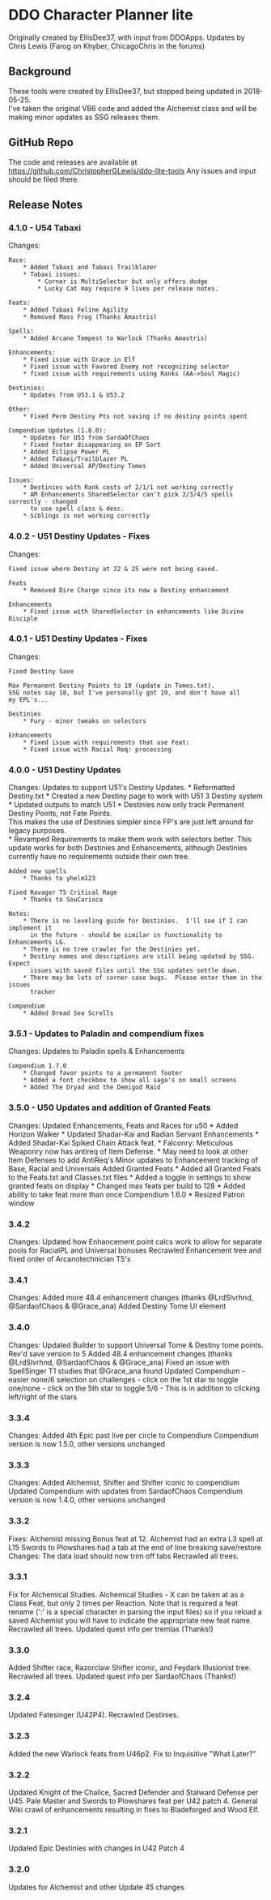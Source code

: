 # DDO Character Planner lite
Originally created by EllisDee37, with input from DDOApps.
Updates by Chris Lewis (Farog on Khyber, ChicagoChris in the forums)

## Background
These tools were created by EllisDee37, but stopped being updated in 2018-05-25.  
I've taken the original VB6 code and added the Alchemist class and will be making minor updates 
as SSG releases them.

## GitHub Repo
The code and releases are available at https://github.com/ChristopherGLewis/ddo-lite-tools
Any issues and input should be filed there.

## Release Notes

### 4.1.0 - U54 Tabaxi
Changes:
    
    Race:
        * Added Tabaxi and Tabaxi Trailblazer
        * Tabaxi issues:
            * Corner is MultiSelector but only offers dodge
            * Lucky Cat may require 9 lives per release notes.

    Feats:
        * Added Tabaxi Feline Agility
        * Removed Mass Frog (Thanks Amastris)

    Spells:
        * Added Arcane Tempest to Warlock (Thanks Amastris)

    Enhancements:
        * Fixed issue with Grace in Elf
        * Fixed issue with Favored Enemy not recognizing selector
        * fixed issue with requirements using Ranks (AA->Soul Magic)

    Destinies:
        * Updates from U53.1 & U53.2
    
    Other:
        * Fixed Perm Destiny Pts not saving if no destiny points spent 

    Compendium Updates (1.8.0):
        * Updates for U53 from SardaOfChaos
        * Fixed footer disappearing on EP Sort
        * Added Eclipse Power PL
        * Added Tabaxi/Trailblazer PL
        * Added Universal AP/Destiny Tomes
        
    Issues:  
        * Destinies with Rank costs of 2/1/1 not working correctly
        * AM Enhancements SharedSelector can't pick 2/3/4/5 spells correctly - changed
          to use spell class & desc.
        * Siblings is not working correctly

### 4.0.2 - U51 Destiny Updates - Fixes
Changes:
    
    Fixed issue where Destiny at 22 & 25 were not being saved.

    Feats
        * Removed Dire Charge since its now a Destiny enhancement
    
    Enhancements
        * Fixed issue with SharedSelector in enhancements like Divine Disciple

### 4.0.1 - U51 Destiny Updates - Fixes
Changes:
    
    Fixed Destiny Save

    Max Permanent Destiny Points to 19 (update in Tomes.txt).
    SSG notes say 18, but I've personally got 19, and don't have all 
    my EPL's...
    
    Destinies
        * Fury - minor tweaks on selectors
    
    Enhancements
        * Fixed issue with requirements that use Feat:
        * Fixed issue with Racial Req: processing

### 4.0.0 - U51 Destiny Updates
Changes:
    Updates to support U51's Destiny Updates.
        * Reformatted Destiny.txt
        * Created a new Destiny page to work with U51 3 Destiny system
        * Updated outputs to match U51
        * Destinies now only track Permanent Destiny Points, not Fate Points.  
          This makes the use of Destinies simpler since FP's are just left around
          for legacy purposes.  
        * Revamped Requirements to make them work with selectors better. This update
          works for both Destinies and Enhancements, although Destinies currently
          have no requirements outside their own tree.

    Added new spells
        * Thanks to yhelm123

    Fixed Ravager T5 Critical Rage
        * Thanks to SouCarioca 

    Notes:
        * There is no leveling guide for Destinies.  I'll see if I can implement it
          in the future - should be similar in functionality to Enhancements LG.
        * There is no tree crawler for the Destinies yet.  
        * Destiny names and descriptions are still being updated by SSG.  Expect
          issues with saved files until the SSG updates settle down.
        * There may be lots of corner case bugs.  Please enter them in the issues 
          tracker

    Compendium
        * Added Dread Sea Scrolls


### 3.5.1 - Updates to Paladin and compendium fixes
Changes:
    Updates to Paladin spells & Enhancements

    Compendium 1.7.0
        * Changed favor points to a permanent footer
        * Added a font checkbox to show all saga's on small screens
        * Added The Dryad and the Demigod Raid

### 3.5.0 - U50 Updates and addition of Granted Feats
Changes:
    Updated Enhancements, Feats and Races for u50
        * Added Horizon Walker
        * Updated Shadar-Kai and Radian Servant Enhancements
        * Added Shadar-Kai Spiked Chain Attack feat.
        * Falconry: Meticulous Weaponry now has antireq of Item Defense.
            * May need to look at other Item Defenses to add AntiReq's
    Minor updates to Enhancement tracking of Base, Racial and Universals
    Added Granted Feats
        * Added all Granted Feats to the Feats.txt and Classes.txt files
        * Added a toggle in settings to show granted feats on display
        * Changed max feats per build to 128
        * Added ability to take feat more than once
    Compendium 1.6.0
        * Resized Patron window

### 3.4.2
Changes:
    Updated how Enhancement point calcs work to allow for separate pools for RacialPL and Universal bonuses
    Recrawled Enhancement tree and fixed order of Arcanotechnician T5's 

### 3.4.1
Changes:
    Added more 48.4 enhancement changes (thanks @LrdSlvrhnd, @SardaofChaos & @Grace_ana)
    Added Destiny Tome UI element

### 3.4.0
Changes:
    Updated Builder to support Universal Tome & Destiny tome points.  
    Rev'd save version to 5
    Added 48.4 enhancement changes (thanks @LrdSlvrhnd, @SardaofChaos & @Grace_ana)
    Fixed an issue with SpellSinger T1 studies that @Grace_ana found
    Updated Compendium - easier none/6 selection on challenges
      - click on the 1st star to toggle one/none
      - click on the 5th star to toggle 5/6
      - This is in addition to clicking left/right of the stars

### 3.3.4
Changes:
    Added 4th Epic past live per circle to Compendium
    Compendium version is now 1.5.0, other versions unchanged


### 3.3.3
Changes:
    Added Alchemist, Shifter and Shifter iconic to compendium
    Updated Compendium with updates from SardaofChaos 
    Compendium version is now 1.4.0, other versions unchanged

### 3.3.2
Fixes: 
   Alchemist missing Bonus feat at 12.
   Alchemist had an extra L3 spell at L15
   Swords to Plowshares had a tab at the end of line breaking save/restore
Changes:
    The data load should now trim off tabs
Recrawled all trees.

### 3.3.1
Fix for Alchemical Studies. Alchemical Studies - X can be taken at as a Class Feat, but only 2 times per Reaction. 
Note that is required a feat rename (':' is a special character in parsing the input files) so if you reload a saved Alchemist you will have to indicate the appropriate new feat name. 
Recrawled all trees.  Updated quest info per tremlas (Thanks!)

### 3.3.0
Added Shifter race, Razorclaw Shifter iconic, and Feydark Illusionist tree.  Recrawled all trees.  Updated quest info per SardaofChaos (Thanks!)

### 3.2.4
Updated Fatesinger (U42P4).  Recrawled Destinies.

### 3.2.3
Added the new Warlock feats from U46p2.  Fix to Inquisitive "What Later?"

### 3.2.2
Updated Knight of the Chalice, Sacred Defender and Stalward Defense per U45. Pale Master and Swords to Plowshares feat per U42 patch 4. General Wiki crawl of enhancements resulting in fixes to Bladeforged and Wood Elf.

### 3.2.1
Updated Epic Destinies with changes in U42 Patch 4 

### 3.2.0
Updates for Alchemist and other Update 45 changes
